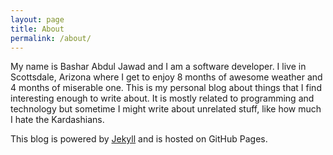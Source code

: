 ```yaml
---
layout: page
title: About
permalink: /about/
---
```


My name is Bashar Abdul Jawad and I am a software developer. I live in Scottsdale, Arizona where I get to enjoy 8 months of awesome weather and 4 months of miserable one.
This is my personal blog about things that I find interesting enough to write about. It is mostly related to programming and technology but sometime I might write about unrelated stuff, like how
much I hate the Kardashians.

This blog is powered by <a href="http://jekyllrb.com/">Jekyll</a> and is hosted on GitHub Pages.